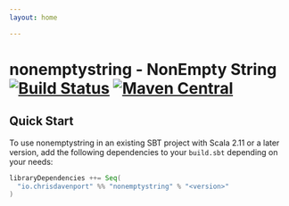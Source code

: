 ```yaml
---
layout: home

---
```


# nonemptystring - NonEmpty String [![Build Status](https://travis-ci.com/ChristopherDavenport/nonemptystring.svg?branch=master)](https://travis-ci.com/ChristopherDavenport/nonemptystring) [![Maven Central](https://maven-badges.herokuapp.com/maven-central/io.chrisdavenport/nonemptystring_2.12/badge.svg)](https://maven-badges.herokuapp.com/maven-central/io.chrisdavenport/nonemptystring_2.12)

## Quick Start

To use nonemptystring in an existing SBT project with Scala 2.11 or a later version, add the following dependencies to your
`build.sbt` depending on your needs:

```scala
libraryDependencies ++= Seq(
  "io.chrisdavenport" %% "nonemptystring" % "<version>"
)
```